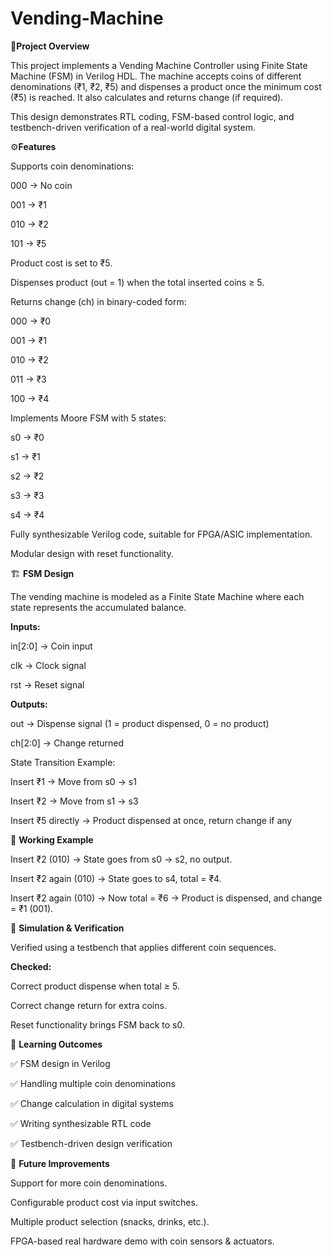 # Vending-Machine

📌**Project Overview**

This project implements a Vending Machine Controller using Finite State Machine (FSM) in Verilog HDL.
The machine accepts coins of different denominations (₹1, ₹2, ₹5) and dispenses a product once the minimum cost (₹5) is reached.
It also calculates and returns change (if required).

This design demonstrates RTL coding, FSM-based control logic, and testbench-driven verification of a real-world digital system.


⚙️**Features**

Supports coin denominations:

000 → No coin

001 → ₹1

010 → ₹2

101 → ₹5

Product cost is set to ₹5.

Dispenses product (out = 1) when the total inserted coins ≥ 5.

Returns change (ch) in binary-coded form:

000 → ₹0

001 → ₹1

010 → ₹2

011 → ₹3

100 → ₹4

Implements Moore FSM with 5 states:

s0 → ₹0

s1 → ₹1

s2 → ₹2

s3 → ₹3

s4 → ₹4

Fully synthesizable Verilog code, suitable for FPGA/ASIC implementation.

Modular design with reset functionality.


🏗️ **FSM Design**

The vending machine is modeled as a Finite State Machine where each state represents the accumulated balance.

**Inputs:**

in[2:0] → Coin input

clk → Clock signal

rst → Reset signal

**Outputs:**

out → Dispense signal (1 = product dispensed, 0 = no product)

ch[2:0] → Change returned

State Transition Example:

Insert ₹1 → Move from s0 → s1

Insert ₹2 → Move from s1 → s3

Insert ₹5 directly → Product dispensed at once, return change if any


🔄 **Working Example**

Insert ₹2 (010) → State goes from s0 → s2, no output.

Insert ₹2 again (010) → State goes to s4, total = ₹4.

Insert ₹2 again (010) → Now total = ₹6 → Product is dispensed, and change = ₹1 (001).


🧪 **Simulation & Verification**

Verified using a testbench that applies different coin sequences.

**Checked:**

Correct product dispense when total ≥ 5.

Correct change return for extra coins.

Reset functionality brings FSM back to s0.



📖 **Learning Outcomes**

✅ FSM design in Verilog

✅ Handling multiple coin denominations

✅ Change calculation in digital systems

✅ Writing synthesizable RTL code

✅ Testbench-driven design verification


🔮 **Future Improvements**

Support for more coin denominations.

Configurable product cost via input switches.

Multiple product selection (snacks, drinks, etc.).

FPGA-based real hardware demo with coin sensors & actuators.
